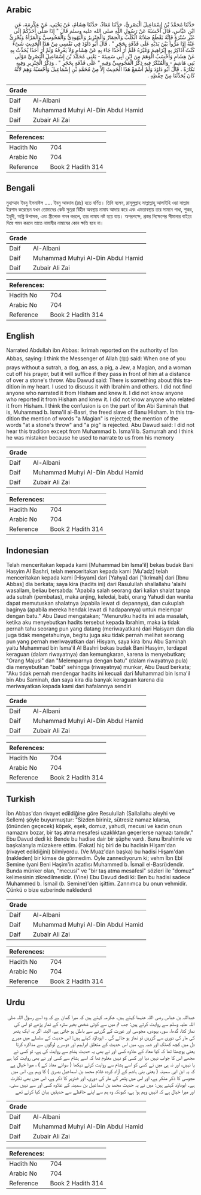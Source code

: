 ## Arabic


<div dir="rtl" lang="ar" style={{fontSize:'larger',backgroundColor:'#f8f9fa',padding:20}}>
حَدَّثَنَا مُحَمَّدُ بْنُ إِسْمَاعِيلَ الْبَصْرِيُّ، حَدَّثَنَا مُعَاذٌ، حَدَّثَنَا هِشَامٌ، عَنْ يَحْيَى، عَنْ عِكْرِمَةَ، عَنِ ابْنِ عَبَّاسٍ، قَالَ أَحْسَبُهُ عَنْ رَسُولِ اللَّهِ صلى الله عليه وسلم قَالَ ‏"‏ إِذَا صَلَّى أَحَدُكُمْ إِلَى غَيْرِ سُتْرَةٍ فَإِنَّهُ يَقْطَعُ صَلاَتَهُ الْكَلْبُ وَالْحِمَارُ وَالْخِنْزِيرُ وَالْيَهُودِيُّ وَالْمَجُوسِيُّ وَالْمَرْأَةُ وَيُجْزِئُ عَنْهُ إِذَا مَرُّوا بَيْنَ يَدَيْهِ عَلَى قَذْفَةٍ بِحَجَرٍ ‏"‏ ‏.‏ قَالَ أَبُو دَاوُدَ فِي نَفْسِي مِنْ هَذَا الْحَدِيثِ شَىْءٌ كُنْتُ أُذَاكِرُ بِهِ إِبْرَاهِيمَ وَغَيْرَهُ فَلَمْ أَرَ أَحَدًا جَاءَ بِهِ عَنْ هِشَامٍ وَلاَ يَعْرِفُهُ وَلَمْ أَرَ أَحَدًا يُحَدِّثُ بِهِ عَنْ هِشَامٍ وَأَحْسَبُ الْوَهَمَ مِنَ ابْنِ أَبِي سَمِينَةَ - يَعْنِي مُحَمَّدَ بْنَ إِسْمَاعِيلَ الْبَصْرِيَّ مَوْلَى بَنِي هَاشِمٍ - وَالْمُنْكَرُ فِيهِ ذِكْرُ الْمَجُوسِيِّ وَفِيهِ ‏"‏ عَلَى قَذْفَةٍ بِحَجَرٍ ‏"‏ ‏.‏ وَذِكْرُ الْخِنْزِيرِ وَفِيهِ نَكَارَةٌ ‏.‏ قَالَ أَبُو دَاوُدَ وَلَمْ أَسْمَعْ هَذَا الْحَدِيثَ إِلاَّ مِنْ مُحَمَّدِ بْنِ إِسْمَاعِيلَ وَأَحْسَبُهُ وَهِمَ لأَنَّهُ كَانَ يُحَدِّثُنَا مِنْ حِفْظِهِ ‏.‏
</div>
<div style={{backgroundColor:'#f8f9fa',padding:20, marginBottom: 10}}><table> <thead> <tr> <th>Grade</th> <th></th> </tr> </thead> <tbody> <tr><td>Daif</td><td>Al-Albani</td></tr><tr><td>Daif</td><td>Muhammad Muhyi Al-Din Abdul Hamid</td></tr><tr><td>Daif</td><td>Zubair Ali Zai</td></tr></tbody></table><table> <thead> <tr> <th>References:</th> <th></th> </tr> </thead> <tbody><tr><td>Hadith No</td><td>704</td></tr><tr><td>Arabic No</td><td>704</td></tr><tr><td>Reference</td><td>Book 2 Hadith 314</td></tr></tbody></table></div>

## Bengali


<div dir="ltr" lang="bn" style={{fontSize:'larger',backgroundColor:'#f8f9fa',padding:20}}>
মুহাম্মাদ ইবনু ইসমাঈল ..... ইবনু আব্বাস (রাঃ) হতে বর্ণিত। তিনি বলেন, রাসূলুল্লাহ সাল্লাল্লাহু আলাইহি ওয়া সাল্লাম ইরশাদ করেছেন যখন তোমাদের কেউ সুত্‌রা বিহীন অবস্থায় নামায আদায় করে এবং এমতাবস্থায় তার সামনে গাধা, শুকর, ইহুদী, অগ্নি উপাসক, এবং স্ত্রীলোক গমন করলে, তার নামায নষ্ট হয়ে যায়। অপরপক্ষে, প্রস্তর নিক্ষেপের সীমানার বাইরে দিয়ে গমন করলে তাতে নামাযীর নামাযের কোন ক্ষতি হবে না।
</div>
<div style={{backgroundColor:'#f8f9fa',padding:20, marginBottom: 10}}><table> <thead> <tr> <th>Grade</th> <th></th> </tr> </thead> <tbody> <tr><td>Daif</td><td>Al-Albani</td></tr><tr><td>Daif</td><td>Muhammad Muhyi Al-Din Abdul Hamid</td></tr><tr><td>Daif</td><td>Zubair Ali Zai</td></tr></tbody></table><table> <thead> <tr> <th>References:</th> <th></th> </tr> </thead> <tbody><tr><td>Hadith No</td><td>704</td></tr><tr><td>Arabic No</td><td>704</td></tr><tr><td>Reference</td><td>Book 2 Hadith 314</td></tr></tbody></table></div>

## English


<div dir="ltr" lang="en" style={{fontSize:'larger',backgroundColor:'#f8f9fa',padding:20}}>
Narrated Abdullah ibn Abbas: Ikrimah reported on the authority of Ibn Abbas, saying: I think the Messenger of Allah (ﷺ) said: When one of you prays without a sutrah, a dog, an ass, a pig, a Jew, a Magian, and a woman cut off his prayer, but it will suffice if they pass in front of him at a distance of over a stone's throw. Abu Dawud said: There is something about this tradition in my heart. I used to discuss it with Ibrahim and others. I did not find anyone who narrated it from Hisham and knew it. I did not know anyone who reported it from Hisham and knew it. I did not know anyone who related it from Hisham. I think the confusion is on the part of Ibn Abi Saminah that is, Muhammad b. Isma'il al-Basri, the freed slave of Banu Hisham. In this tradition the mention of words "a Magian" is rejected; the mention of the words "at a stone's throw" and "a pig" is rejected. Abu Dawud said: I did not hear this tradition except from Muhammad b. Isma'il b. Samurrah and I think he was mistaken because he used to narrate to us from his memory
</div>
<div style={{backgroundColor:'#f8f9fa',padding:20, marginBottom: 10}}><table> <thead> <tr> <th>Grade</th> <th></th> </tr> </thead> <tbody> <tr><td>Daif</td><td>Al-Albani</td></tr><tr><td>Daif</td><td>Muhammad Muhyi Al-Din Abdul Hamid</td></tr><tr><td>Daif</td><td>Zubair Ali Zai</td></tr></tbody></table><table> <thead> <tr> <th>References:</th> <th></th> </tr> </thead> <tbody><tr><td>Hadith No</td><td>704</td></tr><tr><td>Arabic No</td><td>704</td></tr><tr><td>Reference</td><td>Book 2 Hadith 314</td></tr></tbody></table></div>

## Indonesian


<div dir="ltr" lang="id" style={{fontSize:'larger',backgroundColor:'#f8f9fa',padding:20}}>
Telah menceritakan kepada kami [Muhammad bin Isma'il] bekas budak Bani Hasyim Al Bashri, telah menceritakan kepada kami [Mu'adz] telah menceritakan kepada kami [Hisyam] dari [Yahya] dari ['Ikrimah] dari [Ibnu Abbas] dia berkata; saya kira (hadits ini) dari Rasulullah shallallahu 'alaihi wasallam, beliau bersabda: "Apabila salah seorang dari kalian shalat tanpa ada sutrah (pembatas), maka anjing, keledai, babi, orang Yahudi dan wanita dapat memutuskan shalatnya (apabila lewat di depannya), dan cukuplah baginya (apabila mereka hendak lewat di hadapannya) untuk melempar dengan batu." Abu Daud mengatakan; "Menurutku hadits ini ada masalah, ketika aku menyebutkan hadits tersebut kepada Ibrahim, maka ia tidak pernah tahu seorang pun yang datang (meriwayatkan) dari Haisyam dan dia juga tidak mengetahuinya, begitu juga aku tidak pernah melihat seorang pun yang pernah meriwayatkan dari Hisyam, saya kira Ibnu Abu Saminah yaitu Muhammad bin Isma'il Al Bashri bekas budak Bani Hasyim, terdapat keraguan (dalam riwayatnya) dan kemungkaran, karena ia menyebutkan; "Orang Majusi" dan "Melemparnya dengan batu" (dalam riwayatnya pula) dia menyebutkan "babi" sehingga (riwayatnya) munkar, Abu Daud berkata; "Aku tidak pernah mendengar hadits ini kecuali dari Muhammad bin Isma'il bin Abu Saminah, dan saya kira dia banyak keraguan karena dia meriwayatkan kepada kami dari hafalannya sendiri
</div>
<div style={{backgroundColor:'#f8f9fa',padding:20, marginBottom: 10}}><table> <thead> <tr> <th>Grade</th> <th></th> </tr> </thead> <tbody> <tr><td>Daif</td><td>Al-Albani</td></tr><tr><td>Daif</td><td>Muhammad Muhyi Al-Din Abdul Hamid</td></tr><tr><td>Daif</td><td>Zubair Ali Zai</td></tr></tbody></table><table> <thead> <tr> <th>References:</th> <th></th> </tr> </thead> <tbody><tr><td>Hadith No</td><td>704</td></tr><tr><td>Arabic No</td><td>704</td></tr><tr><td>Reference</td><td>Book 2 Hadith 314</td></tr></tbody></table></div>

## Turkish


<div dir="ltr" lang="tr" style={{fontSize:'larger',backgroundColor:'#f8f9fa',padding:20}}>
İbn Abbas'dan rivayet edildiğine göre Resulullah (Sallallahu aleyhi ve Sellem) şöyle buyurmuştur: "Sizden biriniz, sütresiz namaz kılarsa, (önünden geçecek) köpek, eşek, domuz, yahudi, mecusi ve kadın onun namazını bozar, bir taş atma mesafesi uzaklıktan geçerlerse namazı tamdır." Ebu Davud dedi ki: Bende bu hadise dair bir şüphe vardı. Bunu İbrahimle ve başkalarıyla müzakere ettim. (Fakat) hiç biri de bu hadisin Hişam'dan (rivayet edildiğini) bilmiyordu. (Ve Muaz'dan başka) bu hadisi Hişam'dan (nakleden) bir kimse de görmedim. Öyle zannediyorum ki; vehm İbn Ebî Semine (yani Beni Haşim'in azatlısı Muhammed b. İsmail el-Basri)dendir. Bunda münker olan, "mecusi" ve "bir taş atma mesafesi" sözleri ile "domuz” kelimesinin zikredilmesidir. (Yine) Ebu Davud dedi ki: Ben bu hadisi sadece Muhammed b. İsmail (b. Semine)'den işittim. Zannımca bu onun vehmidir. Çünkü o bize ezberinde naklederdi
</div>
<div style={{backgroundColor:'#f8f9fa',padding:20, marginBottom: 10}}><table> <thead> <tr> <th>Grade</th> <th></th> </tr> </thead> <tbody> <tr><td>Daif</td><td>Al-Albani</td></tr><tr><td>Daif</td><td>Muhammad Muhyi Al-Din Abdul Hamid</td></tr><tr><td>Daif</td><td>Zubair Ali Zai</td></tr></tbody></table><table> <thead> <tr> <th>References:</th> <th></th> </tr> </thead> <tbody><tr><td>Hadith No</td><td>704</td></tr><tr><td>Arabic No</td><td>704</td></tr><tr><td>Reference</td><td>Book 2 Hadith 314</td></tr></tbody></table></div>

## Urdu


<div dir="rtl" lang="ur" style={{fontSize:'larger',backgroundColor:'#f8f9fa',padding:20}}>
عبداللہ بن عباس رضی اللہ عنہما کہتے ہیں، عکرمہ کہتے ہیں کہ میرا گمان ہے کہ وہ اسے رسول اللہ صلی اللہ علیہ وسلم سے روایت کرتے ہیں: جب تم میں سے کوئی شخص بغیر سترہ کے نماز پڑھے تو اس کی نماز کتا، گدھا، سور، یہودی، مجوسی اور عورت کے گزرنے سے باطل ہو جاتی ہے، البتہ اگر یہ ایک پتھر کی مار کی دوری سے گزریں تو نماز ہو جائے گی ۔ ابوداؤد کہتے ہیں: اس حدیث کے سلسلے میں میرے دل میں کچھ کھٹک اور شبہ ہے، میں اس حدیث کے متعلق ابراہیم اور دوسرے لوگوں سے مذاکرہ کرتا یعنی پوچھتا تھا کہ کیا معاذ کے علاوہ کسی اور نے بھی یہ حدیث ہشام سے روایت کی ہے، تو کسی نے مجھے اس کا جواب نہیں دیا اور کسی کو نہیں معلوم تھا کہ اسے ہشام سے کسی اور نے بھی روایت کیا ہے یا نہیں، اور نہ ہی میں نے کسی کو اسے ہشام سے روایت کرتے دیکھا ( سوائے معاذ کے ) ، میرا خیال ہے کہ یہ ابن ابی سمینہ ( یعنی بنی ہاشم کے آزاد کردہ غلام محمد بن اسماعیل بصریٰ ) کا وہم ہے، اس میں مجوسی کا ذکر منکر ہے، اور اس میں پتھر کی مار کی دوری، اور خنزیر کا ذکر ہے، اس میں بھی نکارت ہے۔ ابوداؤد کہتے ہیں: میں نے یہ حدیث محمد بن اسماعیل بن سمینہ کے علاوہ کسی اور سے نہیں سنی، اور میرا خیال ہے کہ انہیں وہم ہوا ہے، کیونکہ وہ ہم سے اپنے حافظے سے حدیثیں بیان کیا کرتے تھے
</div>
<div style={{backgroundColor:'#f8f9fa',padding:20, marginBottom: 10}}><table> <thead> <tr> <th>Grade</th> <th></th> </tr> </thead> <tbody> <tr><td>Daif</td><td>Al-Albani</td></tr><tr><td>Daif</td><td>Muhammad Muhyi Al-Din Abdul Hamid</td></tr><tr><td>Daif</td><td>Zubair Ali Zai</td></tr></tbody></table><table> <thead> <tr> <th>References:</th> <th></th> </tr> </thead> <tbody><tr><td>Hadith No</td><td>704</td></tr><tr><td>Arabic No</td><td>704</td></tr><tr><td>Reference</td><td>Book 2 Hadith 314</td></tr></tbody></table></div>
